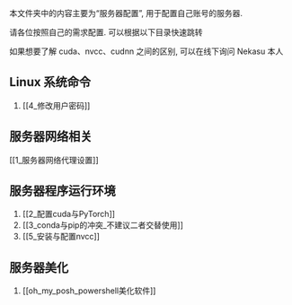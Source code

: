 本文件夹中的内容主要为“服务器配置”, 用于配置自己账号的服务器.

请各位按照自己的需求配置. 可以根据以下目录快速跳转

如果想要了解 cuda、nvcc、cudnn 之间的区别, 可以在线下询问 Nekasu 本人

## Linux 系统命令

1.  [[4_修改用户密码]]

## 服务器网络相关

[[1_服务器网络代理设置]]

## 服务器程序运行环境

1. [[2_配置cuda与PyTorch]]
2. [[3_conda与pip的冲突_不建议二者交替使用]]
3. [[5_安装与配置nvcc]]

## 服务器美化

1. [[oh_my_posh_powershell美化软件]]